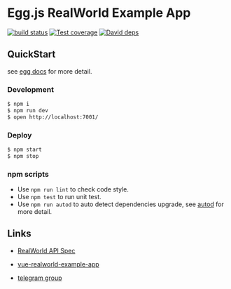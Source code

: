 # Egg.js RealWorld Example App

[![build status][travis-image]][travis-url]
[![Test coverage][codecov-image]][codecov-url]
[![David deps][david-image]][david-url]

[travis-image]: https://img.shields.io/travis/eggjs-community/eggjs-realworld-example-app.svg?style=flat-square
[travis-url]: https://travis-ci.org/eggjs-community/eggjs-realworld-example-app
[codecov-image]: https://img.shields.io/codecov/c/github/eggjs-community/eggjs-realworld-example-app.svg?style=flat-square
[codecov-url]: https://codecov.io/gh/eggjs-community/eggjs-realworld-example-app
[david-image]: https://img.shields.io/david/eggjs-community/eggjs-realworld-example-app.svg?style=flat-square
[david-url]: https://david-dm.org/eggjs-community/eggjs-realworld-example-app

## QuickStart

<!-- add docs here for user -->

see [egg docs][egg] for more detail.

### Development

```bash
$ npm i
$ npm run dev
$ open http://localhost:7001/
```

### Deploy

```bash
$ npm start
$ npm stop
```

### npm scripts

* Use `npm run lint` to check code style.
* Use `npm test` to run unit test.
* Use `npm run autod` to auto detect dependencies upgrade, see [autod](https://www.npmjs.com/package/autod) for more detail.

[egg]: https://eggjs.org

## Links

* [RealWorld API Spec](https://github.com/gothinkster/realworld/tree/master/api)

* [vue-realworld-example-app](https://vue-vuex-realworld.netlify.com/)

* [telegram group](https://t.me/joinchat/BEmHUwwrW4VbxD_NdTBiEA)
